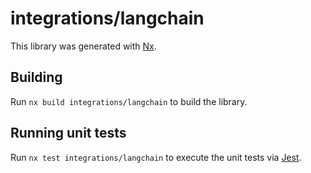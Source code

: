 # integrations/langchain

This library was generated with [Nx](https://nx.dev).

## Building

Run `nx build integrations/langchain` to build the library.

## Running unit tests

Run `nx test integrations/langchain` to execute the unit tests via [Jest](https://jestjs.io).
